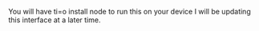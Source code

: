 You will have ti=o install node to run this on your device
I will be updating this interface at a later time. 
